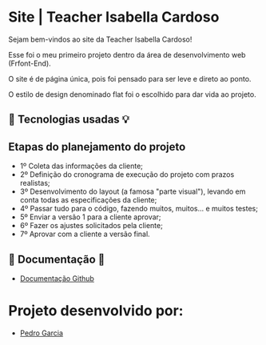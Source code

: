 # Site | Teacher Isabella Cardoso

Sejam bem-vindos ao site da Teacher Isabella Cardoso!

Esse foi o meu primeiro projeto dentro da área de desenvolvimento web (Frfont-End).

O site é de página única, pois foi pensado para ser leve e direto ao ponto.

O estilo de design denominado flat foi o escolhido para dar vida ao projeto.

## 🤖 Tecnologias usadas 💡

## Etapas do planejamento do projeto

- 1º Coleta das informações da cliente;
- 2º Definição do cronograma de execução do projeto com prazos realistas;
- 3º Desenvolvimento do layout (a famosa "parte visual"), levando em conta todas as especificações da cliente;
- 4º Passar tudo para o código, fazendo muitos, muitos... e muitos testes;
- 5º Enviar a versão 1 para a cliente aprovar;
- 6º Fazer os ajustes solicitados pela cliente;
- 7º Aprovar com a cliente a versão final. 

## 📖 Documentação 📝

- [Documentação Github](link)

# Projeto desenvolvido por:
- [Pedro Garcia](https://github.com/pgarciadoc)